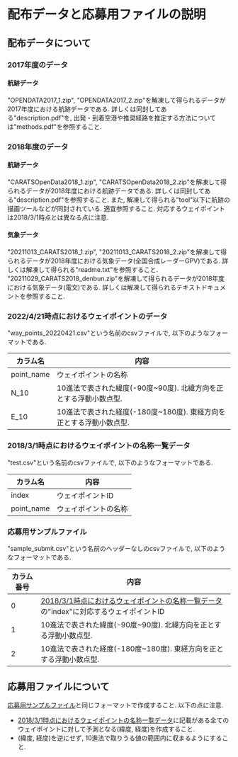 # 配布データと応募用ファイルの説明

## 配布データについて

### 2017年度のデータ

#### 航跡データ

"OPENDATA2017_1.zip", "OPENDATA2017_2.zip"を解凍して得られるデータが2017年度における航跡データである. 詳しくは同封してある"description.pdf"を, 出発・到着空港や推奨経路を推定する方法については"methods.pdf"を参照すること.

### 2018年度のデータ

#### 航跡データ

"CARATSOpenData2018_1.zip", "CARATSOpenData2018_2.zip"を解凍して得られるデータが2018年度における航跡データである. 詳しくは同封してある"description.pdf"を参照すること. また, 解凍して得られる"tool"以下に航跡の描画ツールなどが同封されている. 適宜参照すること. 対応するウェイポイントは2018/3/1時点とは異なる点に注意.

#### 気象データ

"20211013_CARATS2018_1.zip", "20211013_CARATS2018_2.zip"を解凍して得られるデータが2018年度における気象データ(全国合成レーダーGPV)である. 詳しくは解凍して得られる"readme.txt"を参照すること. "20211029_CARATS2018_denbun.zip"を解凍して得られるデータが2018年度における気象データ(電文)である. 詳しくは解凍して得られるテキストドキュメントを参照すること.

### 2022/4/21時点におけるウェイポイントのデータ

"way_points_20220421.csv"という名前のcsvファイルで, 以下のようなフォーマットである.

|  カラム名  |  内容  |
| ---- | ---- |
|  point_name  |  ウェイポイントの名称  |
|  N_10  |  10進法で表された緯度(-90度~90度). 北緯方向を正とする浮動小数点型.  |
|  E_10  |  10進法で表された経度(-180度~180度). 東経方向を正とする浮動小数点型.  |

### 2018/3/1時点におけるウェイポイントの名称一覧データ

"test.csv"という名前のcsvファイルで, 以下のようなフォーマットである.

|  カラム名  |  内容  |
| ---- | ---- |
|  index  |  ウェイポイントID  |
|  point_name  |  ウェイポイントの名称  |


### 応募用サンプルファイル

"sample_submit.csv"という名前のヘッダーなしのcsvファイルで, 以下のようなフォーマットである.

|  カラム番号  |  内容  |
| ---- | ---- |
|  0  |  [2018/3/1時点におけるウェイポイントの名称一覧データ](#201831時点におけるウェイポイントの名称一覧データ)の"index"に対応するウェイポイントID  |
|  1  |  10進法で表された緯度(-90度~90度). 北緯方向を正とする浮動小数点型.  |
|  2  |  10進法で表された経度(-180度~180度). 東経方向を正とする浮動小数点型.  |

## 応募用ファイルについて

[応募用サンプルファイル](#応募用サンプルファイル)と同じフォーマットで作成すること. 以下の点に注意.

- [2018/3/1時点におけるウェイポイントの名称一覧データ](#201831時点におけるウェイポイントの名称一覧データ)に記載がある全てのウェイポイントに対して予測となる(緯度, 経度)を作成すること.
- (緯度, 経度)を逆にせず, 10進法で取りうる値の範囲内に収まるようにすること.
